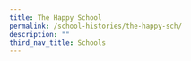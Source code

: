 ```yaml
---
title: The Happy School
permalink: /school-histories/the-happy-sch/
description: ""
third_nav_title: Schools
---
```



